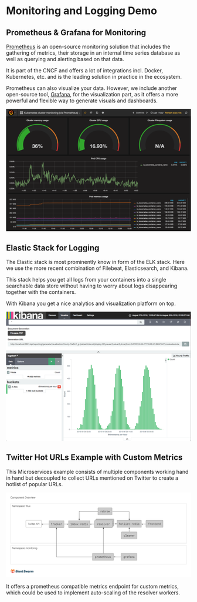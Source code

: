 # Monitoring and Logging Demo

## Prometheus & Grafana for Monitoring

[Prometheus](https://prometheus.io/) is an open-source monitoring solution that includes the gathering of metrics, their storage in an internal time series database as well as querying and alerting based on that data.

It is part of the CNCF and offers a lot of integrations incl. Docker, Kubernetes, etc. and is the leading solution in practice in the ecosystem.

Prometheus can also visualize your data. However, we include another open-source tool, [Grafana](http://grafana.org/), for the visualization part, as it offers a more powerful and flexible way to generate visuals and dashboards.

![Grafana Screenshot](img/grafana_cluster_overview.png)

## Elastic Stack for Logging

The Elastic stack is most prominently know in form of the ELK stack. Here we use the more recent combination of Filebeat, Elasticsearch, and Kibana.

This stack helps you get all logs from your containers into a single searchable data store without having to worry about logs disappearing together with the containers.

With Kibana you get a nice analytics and visualization platform on top.

![Kibana Screenshot](img/kibana.png)

## Twitter Hot URLs Example with Custom Metrics

This Microservices example consists of multiple components working hand in hand but decoupled to collect URLs mentioned on Twitter to create a hotlist of popular URLs.

![THUX Components Overview](img/thux-overview.png)

It offers a prometheus compatible metrics endpoint for custom metrics, which could be used to implement auto-scaling of the resolver workers.
